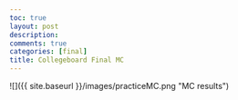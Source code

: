 ```yaml
---
toc: true
layout: post
description: 
comments: true
categories: [final]
title: Collegeboard Final MC
---
```

![]({{ site.baseurl }}/images/practiceMC.png "MC results")